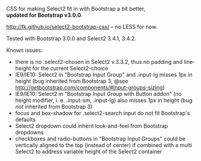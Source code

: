 CSS for making Select2 fit in with Bootstrap a bit better,  
**updated for Bootstrap v3.0.0**.

http://fk.github.io/select2-bootstrap-css/ – no LESS for now.

Tested with Bootstrap 3.0.0 and Select2 3.4.1, 3.4.2.

Known issues:

 * there is no .select2-chosen in Select2 v.3.3.2, thus no padding and line-height for the current Select2-choice
 * IE9/IE10: Select2 in "Bootstrap Input Group" and .input-lg misses 1px in height (bug inherited from Bootstrap 3, @see http://getbootstrap.com/components/#input-groups-sizing)
 * IE9/IE10: Select2 in "Bootstrap Input Group with Button addon" (no height modifier, i. e. .input-sm, .input-lg) also misses 1px in height (bug _not_ inherited from Bootstrap 3)
 * focus and box-shadow for .select2-search input do not fit Bootstrap's defaults
 * Select2 dropdown could inherit look-and-feel from Bootstrap dropdowns
 * checkboxes and radio-buttons in "Bootstrap Input Groups" could be vertically aligned to the top (instead of center) if combined with a multi Select2 to address variable height of the Select2 container
